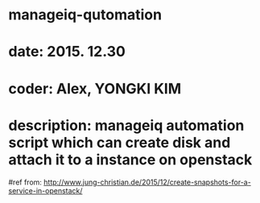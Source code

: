 # manageiq-qutomation
# date: 2015. 12.30
# coder: Alex, YONGKI KIM
# description: manageiq automation script which can create disk and attach it to a instance on openstack
#ref from: http://www.jung-christian.de/2015/12/create-snapshots-for-a-service-in-openstack/
